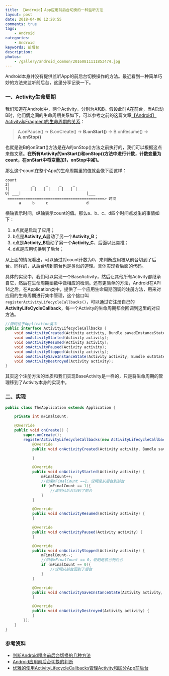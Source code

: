 ```yaml
---
title: 【Android】App应用前后台切换的一种监听方法
layout: post
date: 2018-04-06 12:20:55
comments: true
tags: 
    - Android
categories: 
    - Android
keywords: 前后台
description: 
photos:
    - /gallery/android_common/20160811111853474.jpg
---
```






Android本身并没有提供监听App的前后台切换操作的方法。最近看到一种简单巧妙的方法来监听前后台，这里分享记录一下。

### 一、Activity生命周期

我们知道在Android中，两个Activity，分别为A和B。假设此时A在前台，当A启动B时，他们俩之间的生命周期关系如下，可以参考之前的这篇文章[【Android】Activity与Fragment的生命周期的关系](https://blog.csdn.net/u010983881/article/details/50036647)：

> A.onPause()  ->  B.onCreate()  ->  **B.onStart()**  ->  B.onResume()  ->  **A.onStop()**

也就是说B的onStart()方法是在A的onStop()方法之前执行的，我们可以根据这点来做文章。**在所有Activity的onStart()和onStop()方法中进行计数，计数变量为count，在onStart中将变量加1，onStop中减1。**



那么这个count在整个App的生命周期里的值就会像下面这样：

```
count
2|          _     _     _     _
1|     ____| |___| |___| |___| |____
0| ___|                             |___
 ===========================================> 时间
      a     b     c                 d
```

横轴表示时间，纵轴表示count的值。那么a、b、c、d四个时间点发生的事情如下：

1. a点就是启动了应用；
2. b点是**Activity_A**启动了另一个**Activity_B**；
3. c点是**Activity_B**启动了另一个**Activity_C**，后面以此类推；
4. d点是应用切换到了后台；

从上面的情况看出，可以通过对count计数为0，来判断应用被从前台切到了后台。同样的，从后台切到前台也是类似的道理。具体实现看后面的代码。



<!-- more -->



具体的实现中，我们可以实现一个BaseActivity，然后让其他所有Activity都继承自它，然后在生命周期函数中做相应的检测。还有更简单的方法，Android在API 14之后，在Application类中，提供了一个应用生命周期回调的注册方法，用来对应用的生命周期进行集中管理，这个接口叫`registerActivityLifecycleCallbacks()`，可以通过它注册自己的**ActivityLifeCycleCallback**，每一个Activity的生命周期都会回调到这里的对应方法。

```java
//源码位于Application类中
public interface ActivityLifecycleCallbacks {
    void onActivityCreated(Activity activity, Bundle savedInstanceState);
    void onActivityStarted(Activity activity);
    void onActivityResumed(Activity activity);
    void onActivityPaused(Activity activity);
    void onActivityStopped(Activity activity);
    void onActivitySaveInstanceState(Activity activity, Bundle outState);
    void onActivityDestroyed(Activity activity);
}
```

其实这个注册方法的本质和我们实现BaseActivity是一样的，只是将生命周期的管理移到了Activity本身的实现中。

### 二、实现

```java
public class TheApplication extends Application {

    private int mFinalCount;

    @Override
    public void onCreate() {
        super.onCreate();
        registerActivityLifecycleCallbacks(new ActivityLifecycleCallbacks() {
            @Override
            public void onActivityCreated(Activity activity, Bundle savedInstanceState) {

            }

            @Override
            public void onActivityStarted(Activity activity) {
                mFinalCount++;
                //如果mFinalCount ==1，说明是从后台到前台
                if (mFinalCount == 1){
                    //说明从后台回到了前台
                }
            }

            @Override
            public void onActivityResumed(Activity activity) {
            }

            @Override
            public void onActivityPaused(Activity activity) {
            }

            @Override
            public void onActivityStopped(Activity activity) {
                mFinalCount--;
                //如果mFinalCount == 0，说明是前台到后台
                if (mFinalCount == 0){
                    //说明从前台回到了后台
                }
            }

            @Override
            public void onActivitySaveInstanceState(Activity activity, Bundle outState) {
            }

            @Override
            public void onActivityDestroyed(Activity activity) {
            }
        });
    }
}
```





### 参考资料

- [判断Android程序前后台切换的几种方法](https://blog.csdn.net/trap1314/article/details/70739076)
- [Android应用前后台切换的判断](https://blog.csdn.net/goodlixueyong/article/details/50543627)
- [优雅的使用ActivityLifecycleCallbacks管理Activity和区分App前后台](https://blog.csdn.net/u010072711/article/details/77090313)